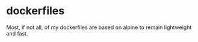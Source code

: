 # dockerfiles
Most, if not all, of my dockerfiles are based on alpine to remain lightweight and fast.  

